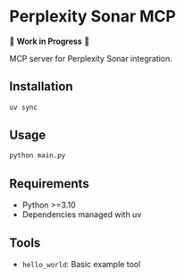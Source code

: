 # Perplexity Sonar MCP

🚧 **Work in Progress** 🚧

MCP server for Perplexity Sonar integration.

## Installation

```bash
uv sync
```

## Usage

```bash
python main.py
```

## Requirements

- Python >=3.10
- Dependencies managed with uv

## Tools

- `hello_world`: Basic example tool
